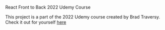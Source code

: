 React Front to Back 2022 Udemy Course

This project is a part of the 2022 Udemy course created by Brad Traversy. Check it out for yourself [here](https://www.udemy.com/course/react-front-to-back-2022/?gclid=CjwKCAjw7cGUBhA9EiwArBAvoobDG02_nKsi7fv6EN9jyhlukc-B6LszbspfsElTBY3SPGjjMEvHghoCH40QAvD_BwE)